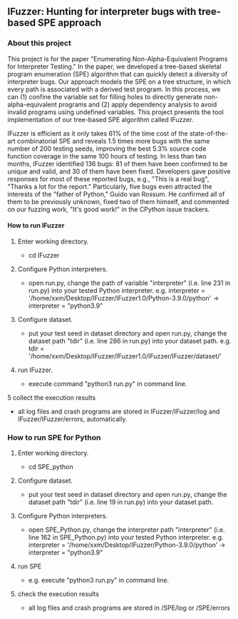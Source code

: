 ## IFuzzer: Hunting for interpreter bugs with tree-based SPE approach


### About this project

This project is for the paper "Enumerating Non-Alpha-Equivalent Programs for Interpreter Testing." In the paper, we developed a tree-based skeletal program enumeration (SPE) algorithm that can quickly detect a diversity of interpreter bugs. Our approach models the SPE on a tree structure, in which every path is associated with a derived test program. In this process, we can (1) confine the variable set for filling holes to directly generate non-alpha-equivalent programs and (2) apply dependency analysis to avoid invalid programs using undefined variables. This project presents the tool implementation of our tree-based SPE algorithm called IFuzzer.

IFuzzer is efficient as it only takes 61% of the time cost of the state-of-the-art combinatorial SPE and reveals 1.5 times more bugs with the same number of 200 testing seeds, improving the best 5.3% source code function coverage in the same 100 hours of testing. In less than two months, IFuzzer identified 136 bugs: 81 of them have been confirmed to be unique and valid, and 30 of them have been fixed. Developers gave positive responses for most of these reported bugs, e.g., "This is a real bug", "Thanks a lot for the report." Particularly, five bugs even attracted the interests of the "father of Python," Guido van Rossum. He confirmed all of them to be previously unknown, fixed two of them himself, and commented on our fuzzing work, "It's good work!" in the CPython issue trackers.




#### How to run IFuzzer 

1. Enter working directory.
   - cd IFuzzer

2. Configure Python interpreters.
   - open run.py, change the path of variable "interpreter" (i.e. line 231 in run.py) into your tested Python interpreter.
   e.g. interpreter =  '/home/xxm/Desktop/IFuzzer/IFuzzer1.0/Python-3.9.0/python' -> interpreter = "python3.9"

3. Configure dataset.
   - put your test seed in dataset directory and open run.py, change the dataset path "tdir" (i.e. line 286 in run.py) into your dataset path.
   e.g. tdir = '/home/xxm/Desktop/IFuzzer/IFuzzer1.0/IFuzzer/IFuzzer/dataset/'

4. run IFuzzer.
   - execute  command "python3 run.py" in command line.

5 collect the execution results
   - all log files and crash programs are stored in IFuzzer/IFuzzer/log and IFuzzer/IFuzzer/errors, automatically.
   


### How to run SPE for Python

1. Enter working directory.
   - cd SPE_python

2. Configure dataset.
   - put your test seed in dataset directory and open run.py, change the dataset path "tdir" (i.e. line 19 in run.py) into your dataset path.

3. Configure Python interpreters.
   - open SPE_Python.py, change the interpreter path "interpreter" (i.e. line 162 in SPE_Python.py) into your tested Python interpreter.
   e.g. interpreter =  '/home/xxm/Desktop/IFuzzer/Python-3.9.0/python' -> interpreter = "python3.9"

4. run SPE
   - e.g. execute "python3 run.py" in command line.

5. check the execution results
   - all log files and crash programs are stored in  /SPE/log or /SPE/errors



 



